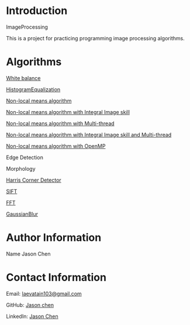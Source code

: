 
# Introduction

ImageProcessing

This is a project for practicing programming image processing algorithms.

# **Algorithms**
[White balance ](https://github.com/jasonchenwork/ImageProcessing/blob/main/md/whitebalance.md)  

[HistogramEqualization](https://github.com/jasonchenwork/ImageProcessing/blob/main/md/Histogramequalization.md)  

[Non-local means algorithm](https://github.com/jasonchenwork/ImageProcessing/blob/main/md/NLM.md)  

[Non-local means algorithm with Integral Image skill](https://github.com/jasonchenwork/ImageProcessing/blob/main/md/NLMwithintegrallmage.md)  

[Non-local means algorithm with Multi-thread](https://github.com/jasonchenwork/ImageProcessing/blob/main/md/NLMwiththread.md)  

[ Non-local means algorithm with Integral Image skill and Multi-thread ](https://github.com/jasonchenwork/ImageProcessing/blob/main/md/NLMwithintegrallmagethread.md)  

[Non-local means algorithm with OpenMP](https://github.com/jasonchenwork/ImageProcessing/blob/main/md/NLMwithintegrallmageopenmp.md)  

Edge Detection  

Morphology  
  
[Harris Corner Detector](https://github.com/jasonchenwork/ImageProcessing/blob/main/md/harriscorner.md)  
 
[SIFT](https://github.com/jasonchenwork/ImageProcessing/blob/main/md/SIFT.md)
  
[FFT](https://github.com/jasonchenwork/ImageProcessing/blob/main/md/FFT.md)  

[GaussianBlur](https://github.com/jasonchenwork/ImageProcessing/blob/main/md/GaussianBlur.md)  

# **Author Information**
Name
Jason Chen
  
# **Contact Information**

Email: <laevatain103@gmail.com>

GitHub: [Jason chen](https://github.com/jasonchenwork)

LinkedIn: [Jason Chen](https://www.linkedin.com/in/tsungchun-chen-996729186/)
